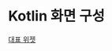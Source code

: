 # Kotlin 화면 구성

[대표 위젯](Kotlin%20%E1%84%92%E1%85%AA%E1%84%86%E1%85%A7%E1%86%AB%20%E1%84%80%E1%85%AE%E1%84%89%E1%85%A5%E1%86%BC%202d049fdcefc649ee982c96bd3f8df943/%E1%84%83%E1%85%A2%E1%84%91%E1%85%AD%20%E1%84%8B%E1%85%B1%E1%84%8C%E1%85%A6%E1%86%BA%20243dfe796eb64aa18df4b92b6a4be7af.md)